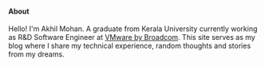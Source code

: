 #### About

Hello! I'm Akhil Mohan. A graduate from Kerala University currently working as R&D Software Engineer at [VMware by Broadcom](https://www.vmware.com/). This site serves as my blog where I share my technical experience, random thoughts and stories from my dreams.
